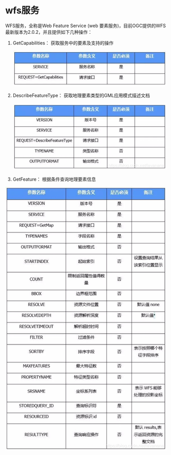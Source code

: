 # wfs服务
WFS服务，全称是Web Feature Service (web 要素服务)，目前OGC提供的WFS最新版本为2.0.2，并且提供如下几种操作：

1. GetCapabilities： 获取服务中的要素及支持的操作

   ![wfs-captbilities](..\assets\wfs-captbilities.jpg)

2. DescribeFeatureType： 获取地理要素类型的GML应用模式描述文档

   ![wfs-featuretype](..\assets\wfs-featuretype.jpg)

3. GetFeature： 根据条件查询地理要素信息

![wfs-feature](..\assets\wfs-feature.jpg)